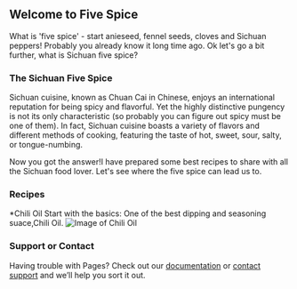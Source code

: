 ## Welcome to Five Spice
 
What is 'five spice' - start anieseed, fennel seeds, cloves and Sichuan peppers! Probably you already know it long time ago. Ok let's go a bit further, what is Sichuan five spice?


### The Sichuan Five Spice

Sichuan cuisine, known as Chuan Cai in Chinese, enjoys an international reputation for being spicy and flavorful. Yet the highly distinctive pungency is not its only characteristic (so probably you can figure out spicy must be one of them). In fact, Sichuan cuisine boasts a variety of flavors and different methods of cooking, featuring the taste of hot, sweet, sour, salty, or tongue-numbing.

Now you got the answer!I have prepared some best recipes to share with all the Sichuan food lover. Let's see where the five spice can lead us to.

### Recipes
 *Chili Oil
Start with the basics: One of the best dipping and seasoning suace,Chili Oil.
![Image of Chili Oil](https://www.saveur.com/sites/saveur.com/files/styles/655_1x_/public/chili-oil_2000x1500.jpg?itok=qb2D624_)


### Support or Contact

Having trouble with Pages? Check out our [documentation](https://help.github.com/categories/github-pages-basics/) or [contact support](https://github.com/contact) and we’ll help you sort it out.

